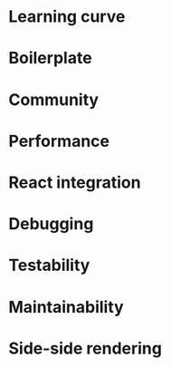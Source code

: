 # Learning curve

# Boilerplate

# Community

# Performance

# React integration 

# Debugging 

# Testability 

# Maintainability 

# Side-side rendering
